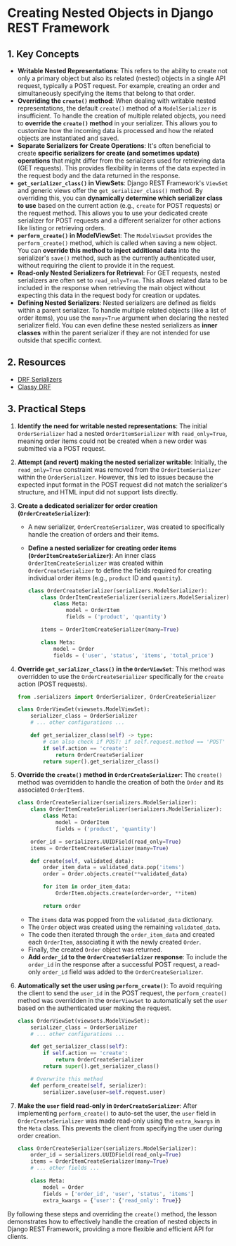 # Creating Nested Objects in Django REST Framework

## 1. Key Concepts

- **Writable Nested Representations**: This refers to the ability to create not only a primary object but also its related (nested) objects in a single API request, typically a POST request. For example, creating an order and simultaneously specifying the items that belong to that order.
- **Overriding the `create()` method**: When dealing with writable nested representations, the default `create()` method of a `ModelSerializer` is insufficient. To handle the creation of multiple related objects, you need to **override the `create()` method** in your serializer. This allows you to customize how the incoming data is processed and how the related objects are instantiated and saved.
- **Separate Serializers for Create Operations**: It's often beneficial to create **specific serializers for create (and sometimes update) operations** that might differ from the serializers used for retrieving data (GET requests). This provides flexibility in terms of the data expected in the request body and the data returned in the response.
- **`get_serializer_class()` in ViewSets**: Django REST Framework's `ViewSet` and generic views offer the `get_serializer_class()` method. By overriding this, you can **dynamically determine which serializer class to use** based on the current action (e.g., `create` for POST requests) or the request method. This allows you to use your dedicated create serializer for POST requests and a different serializer for other actions like listing or retrieving orders.
- **`perform_create()` in ModelViewSet**: The `ModelViewSet` provides the `perform_create()` method, which is called when saving a new object. You can **override this method to inject additional data** into the serializer's `save()` method, such as the currently authenticated user, without requiring the client to provide it in the request.
- **Read-only Nested Serializers for Retrieval**: For GET requests, nested serializers are often set to `read_only=True`. This allows related data to be included in the response when retrieving the main object without expecting this data in the request body for creation or updates.
- **Defining Nested Serializers**: Nested serializers are defined as fields within a parent serializer. To handle multiple related objects (like a list of order items), you use the `many=True` argument when declaring the nested serializer field. You can even define these nested serializers as **inner classes** within the parent serializer if they are not intended for use outside that specific context.

## 2. Resources

- [DRF Serializers](https://www.django-rest-framework.org/api-guide/serializers/)
- [Classy DRF](https://www.cdrf.co/)

## 3. Practical Steps

1.  **Identify the need for writable nested representations**: The initial `OrderSerializer` had a nested `OrderItemSerializer` with `read_only=True`, meaning order items could not be created when a new order was submitted via a POST request.

2.  **Attempt (and revert) making the nested serializer writable**: Initially, the `read_only=True` constraint was removed from the `OrderItemSerializer` within the `OrderSerializer`. However, this led to issues because the expected input format in the POST request did not match the serializer's structure, and HTML input did not support lists directly.

3.  **Create a dedicated serializer for order creation (`OrderCreateSerializer`)**:

    - A new serializer, `OrderCreateSerializer`, was created to specifically handle the creation of orders and their items.
    - **Define a nested serializer for creating order items (`OrderItemCreateSerializer`)**: An inner class `OrderItemCreateSerializer` was created within `OrderCreateSerializer` to define the fields required for creating individual order items (e.g., `product` ID and `quantity`).

      ```python
      class OrderCreateSerializer(serializers.ModelSerializer):
          class OrderItemCreateSerializer(serializers.ModelSerializer):
              class Meta:
                  model = OrderItem
                  fields = ('product', 'quantity')

          items = OrderItemCreateSerializer(many=True)

          class Meta:
              model = Order
              fields = ('user', 'status', 'items', 'total_price')
      ```

4.  **Override `get_serializer_class()` in the `OrderViewSet`**: This method was overridden to use the `OrderCreateSerializer` specifically for the `create` action (POST requests).

    ```python
    from .serializers import OrderSerializer, OrderCreateSerializer

    class OrderViewSet(viewsets.ModelViewSet):
        serializer_class = OrderSerializer
        # ... other configurations ...

        def get_serializer_class(self) -> type:
            # can also check if POST: if self.request.method == 'POST'
            if self.action == 'create':
                return OrderCreateSerializer
            return super().get_serializer_class()
    ```

5.  **Override the `create()` method in `OrderCreateSerializer`**: The `create()` method was overridden to handle the creation of both the `Order` and its associated `OrderItem`s.

    ```python
    class OrderCreateSerializer(serializers.ModelSerializer):
        class OrderItemCreateSerializer(serializers.ModelSerializer):
            class Meta:
                model = OrderItem
                fields = ('product', 'quantity')

        order_id = serializers.UUIDField(read_only=True)
        items = OrderItemCreateSerializer(many=True)

        def create(self, validated_data):
            order_item_data = validated_data.pop('items')
            order = Order.objects.create(**validated_data)

            for item in order_item_data:
                OrderItem.objects.create(order=order, **item)

            return order
    ```

    - The `items` data was popped from the `validated_data` dictionary.
    - The `Order` object was created using the remaining `validated_data`.
    - The code then iterated through the `order_item_data` and created each `OrderItem`, associating it with the newly created `Order`.
    - Finally, the created `Order` object was returned.
    - **Add `order_id` to the `OrderCreateSerializer` response**: To include the `order_id` in the response after a successful POST request, a read-only `order_id` field was added to the `OrderCreateSerializer`.

6.  **Automatically set the user using `perform_create()`**: To avoid requiring the client to send the `user_id` in the POST request, the `perform_create()` method was overridden in the `OrderViewSet` to automatically set the `user` based on the authenticated user making the request.

    ```python
    class OrderViewSet(viewsets.ModelViewSet):
        serializer_class = OrderSerializer
        # ... other configurations ...

        def get_serializer_class(self):
            if self.action == 'create':
                return OrderCreateSerializer
            return super().get_serializer_class()

        # Overwrite this method
        def perform_create(self, serializer):
            serializer.save(user=self.request.user)
    ```

7.  **Make the `user` field read-only in `OrderCreateSerializer`**: After implementing `perform_create()` to auto-set the user, the `user` field in `OrderCreateSerializer` was made read-only using the `extra_kwargs` in the `Meta` class. This prevents the client from specifying the user during order creation.

    ```python
    class OrderCreateSerializer(serializers.ModelSerializer):
        order_id = serializers.UUIDField(read_only=True)
        items = OrderItemCreateSerializer(many=True)
        # ... other fields ...

        class Meta:
            model = Order
            fields = ['order_id', 'user', 'status', 'items']
            extra_kwargs = {'user': {'read_only': True}}
    ```

By following these steps and overriding the `create()` method, the lesson demonstrates how to effectively handle the creation of nested objects in Django REST Framework, providing a more flexible and efficient API for clients.
